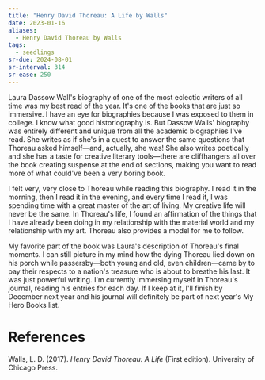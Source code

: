 ```yaml
---
title: "Henry David Thoreau: A Life by Walls"
date: 2023-01-16
aliases:
  - Henry David Thoreau by Walls
tags:
  - seedlings
sr-due: 2024-08-01
sr-interval: 314
sr-ease: 250
---
```

Laura Dassow Wall's biography of one of the most eclectic writers of all time was my best read of the year. It's one of the books that are just so immersive. I have an eye for biographies because I was exposed to them in college. I know what good historiography is. But Dassow Walls' biography was entirely different and unique from all the academic biographies I've read. She writes as if she's in a quest to answer the same questions that Thoreau asked himself—and, actually, she was! She also writes poetically and she has a taste for creative literary tools—there are cliffhangers all over the book creating suspense at the end of sections, making you want to read more of what could've been a very boring book.

I felt very, very close to Thoreau while reading this biography. I read it in the morning, then I read it in the evening, and every time I read it, I was spending time with a great master of the art of living. My creative life will never be the same. In Thoreau's life, I found an affirmation of the things that I have already been doing in my relationship with the material world and my relationship with my art. Thoreau also provides a model for me to follow.

My favorite part of the book was Laura's description of Thoreau's final moments. I can still picture in my mind how the dying Thoreau lied down on his porch while passersby—both young and old, even children—came by to pay their respects to a nation's treasure who is about to breathe his last. It was just powerful writing. I'm currently immersing myself in Thoreau's journal, reading his entries for each day. If I keep at it, I'll finish by December next year and his journal will definitely be part of next year's My Hero Books list.

# References

Walls, L. D. (2017). _Henry David Thoreau: A Life_ (First edition). University of Chicago Press.